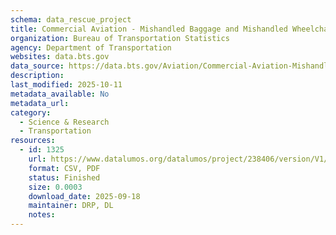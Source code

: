 ```yaml
---
schema: data_rescue_project 
title: Commercial Aviation - Mishandled Baggage and Mishandled Wheelchairs and Scooter
organization: Bureau of Transportation Statistics
agency: Department of Transportation
websites: data.bts.gov
data_source: https://data.bts.gov/Aviation/Commercial-Aviation-Mishandled-Baggage-and-Mishand/6u8d-47ih/about_data
description: 
last_modified: 2025-10-11
metadata_available: No
metadata_url: 
category:
  - Science & Research 
  - Transportation 
resources:
  - id: 1325
    url: https://www.datalumos.org/datalumos/project/238406/version/V1/view
    format: CSV, PDF
    status: Finished
    size: 0.0003
    download_date: 2025-09-18
    maintainer: DRP, DL
    notes: 
---
```

